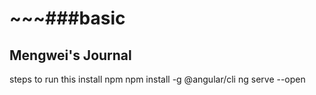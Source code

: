 # ~~~###basic

## Mengwei's Journal

steps to run this
  install npm
  npm install -g @angular/cli
  ng serve --open
